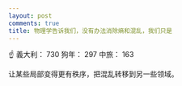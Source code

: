```yaml
---
layout: post
comments: true
title: 物理学告诉我们，没有办法消除熵和混乱，我们只是
---
```


:point_up: 義大利： 730 狗年： 297 中旅： 163


让某些局部变得更有秩序，把混乱转移到另一些领域。
